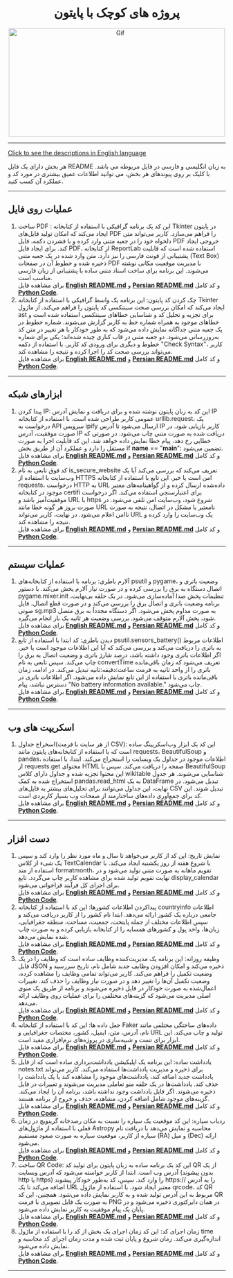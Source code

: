 <div align="center">

# پروژه های کوچک با پایتون
<img alt="Gif" src="https://media3.giphy.com/media/coxQHKASG60HrHtvkt/giphy.gif" height="250px" width="500px">
</div>
<hr>

[Click to see the descriptions in English language](README.md)<br>

هر بخش دارای یک فایل README به زبان انگلیسی و فارسی در فایل مربوطه می باشد. با کلیک بر روی پیوندهای هر بخش، می توانید اطلاعات عمیق بیشتری در مورد کد و عملکرد آن کسب کنید.
<hr>

## عملیات روی فایل
1.  ساخت PDF : این کد یک برنامه گرافیکی با استفاده از کتابخانه Tkinter در پایتون ایجاد می‌کند که امکان تولید فایل‌های PDF را فراهم می‌سازد. کاربر می‌تواند متن دلخواه خود را در جعبه متنی وارد کرده و با فشردن دکمه، فایل PDF خروجی ایجاد کند. برای ایجاد فایل PDF، از کتابخانه ReportLab استفاده شده است که قابلیت پشتیبانی از فونت فارسی را نیز دارد. متن وارد شده در یک جعبه متنی (Text Box) ذخیره شده و خطوط آن در صفحات PDF با مدیریت موقعیت مکانی نوشته می‌شوند. این برنامه برای ساخت اسناد متنی ساده با پشتیبانی از زبان فارسی مناسب است.<br>
برای مشاهده فایل <b>[English README.md](SmallProjects/FileOperations/CeratePDF/CeratePDF_English.md)</b> و <b>[Persian README.md](SmallProjects/FileOperations/CeratePDF/CeratePDF_Persian.md)</b> و کد کامل <b>[Python Code](SmallProjects/FileOperations/CeratePDF/PDF_Persian.py)</b>.
2. چک کردن کد پایتون: این برنامه یک واسط گرافیکی با استفاده از کتابخانه Tkinter ایجاد می‌کند که امکان بررسی صحت سینتکسی کد پایتون را فراهم می‌کند. از ماژول ast برای تجزیه و تحلیل کد و شناسایی خطاهای سینتکسی استفاده شده است و خطاهای موجود به همراه شماره خط به کاربر گزارش می‌شوند. شماره خطوط در یک جعبه متنی جداگانه نمایش داده می‌شود که به طور خودکار با هر تغییر در متن کد به‌روزرسانی می‌شود. دو جعبه متنی در قاب کناری چیده شده‌اند؛ یکی برای شماره خطوط و دیگری برای ورودی کد کاربر. با استفاده از دکمه "Check Syntax"، کاربر می‌تواند بررسی صحت کد را اجرا کرده و نتیجه را مشاهده کند.<br>
برای مشاهده فایل <b>[English README.md](SmallProjects/FileOperations/ChekCodePython/CodeCheker_English.md)</b> و <b>[Persian README.md](SmallProjects/FileOperations/ChekCodePython/CodeCheker_Persian.md)</b> و کد کامل <b>[Python Code](SmallProjects/FileOperations/ChekCodePython/CodeCheker_Persian.py)</b>.

<hr>

## ابزارهای شبکه
1. پیدا کردن IP: این کد به زبان پایتون نوشته شده و برای دریافت و نمایش آدرس IP عمومی کاربر طراحی شده است. با استفاده از کتابخانه urllib.request، یک درخواست به API سرویس ipify ارسال می‌شود تا آدرس IP کاربر بازیابی شود. در صورت موفقیت، آدرس IP دریافت شده به صورت متنی چاپ می‌شود. در صورتی که خطایی رخ دهد، پیام خطا نمایش داده خواهد شد. این کد قابلیت اجرا به صورت مستقل را دارد و عملکرد آن از طریق بخش if __name__ == "__main__": تضمین می‌شود.<br>
برای مشاهده فایل <b>[English README.md](SmallProjects/NetworkUtilities/GetIP/GetIP_English.md)</b> و <b>[Persian README.md](SmallProjects/NetworkUtilities/GetIP/GetIP_Persian.md)</b> و کد کامل <b>[Python Code](SmallProjects/NetworkUtilities/GetIP/GetIP_Persian.py)</b>.
2. کد فوق تابعی به نام is_secure_website تعریف می‌کند که بررسی می‌کند آیا یک وب‌سایت با استفاده از HTTPS امن است یا خیر. این تابع با استفاده از کتابخانه requests، درخواست HTTP به URL داده‌شده ارسال کرده و از گواهینامه‌های معتبر موجود در کتابخانه certifi برای اعتبارسنجی استفاده می‌کند. اگر درخواست موفقیت‌آمیز باشد و URL با https شروع شود، وب‌سایت امن تلقی می‌شود. در صورت بروز هر گونه خطا مانند URL نامعتبر یا مشکل در اتصال، نتیجه به صورت ناامن اعلام می‌شود. در نهایت، کاربر می‌تواند URL یک وب‌سایت را وارد کرده و نتیجه را مشاهده کند.<br>
برای مشاهده فایل <b>[English README.md](SmallProjects/NetworkUtilities/SSLShield/SSLShield_ٍEnglish.md)</b> و <b>[Persian README.md](SmallProjects/NetworkUtilities/SSLShield/SSLShield_Persian.md)</b> و کد کامل <b>[Python Code](SmallProjects/NetworkUtilities/SSLShield/SSLShield_Persian.py)</b>.
<hr>

## عملیات سیستم
1. آلارم باطری: برنامه با استفاده از کتابخانه‌های psutil و pygame، وضعیت باتری و اتصال دستگاه به برق را بررسی کرده و در صورت نیاز آلارم پخش می‌کند. با دستور pygame.mixer.init تنظیمات پخش صدا آماده‌سازی می‌شود. در یک حلقه بی‌نهایت، برنامه وضعیت باتری و اتصال برق را بررسی می‌کند و در صورت قطع اتصال، فایل صوتی sg.mp3 به صورت مداوم پخش می‌شود. اگر دستگاه مجدداً به برق متصل شود، پخش آلارم متوقف می‌شود. بررسی وضعیت هر ثانیه یک بار انجام می‌گیرد.<br>
برای مشاهده فایل <b>[English README.md](SmallProjects/SystemOprations/AlarmBattrey/AllarmBattery_ٍEnglish.md)</b> و <b>[Persian README.md](SmallProjects/SystemOprations/AlarmBattrey/AllarmBattery_ٍPersian.md)</b> و کد کامل <b>[Python Code](SmallProjects/SystemOprations/AlarmBattrey/AllarmBattery_ٍPersian.py)</b>.
2. دیدن باطری: کد ابتدا با استفاده از تابع psutil.sensors_battery() اطلاعات مربوط به باتری را دریافت می‌کند و بررسی می‌کند که آیا این اطلاعات موجود است یا خیر. اگر اطلاعات باتری وجود داشته باشد، درصد شارژ باتری و وضعیت اتصال به برق را چاپ می‌کند. سپس تابعی به نام convertTime تعریف می‌شود که زمان باقی‌مانده باتری را از واحد ثانیه به فرمت ساعت:دقیقه:ثانیه تبدیل می‌کند. در ادامه، زمان باقی‌مانده باتری با استفاده از این تابع نمایش داده می‌شود. اگر اطلاعات باتری در دسترس نباشد، پیام "No battery information available." چاپ می‌شود.<br>
برای مشاهده فایل <b>[English README.md](SmallProjects/SystemOprations/BatteryMonitor/BatteryMonitor_English.md)</b> و <b>[Persian README.md](SmallProjects/SystemOprations/BatteryMonitor/BatteryMonitor_Persian.md)</b> و کد کامل <b>[Python Code](SmallProjects/SystemOprations/BatteryMonitor/BatteryMonitor_Persian.py)</b>.

<hr>

## اسکریپت های وب
1. اسخراج جداول(از هر سایت با فرمت CSV): این کد یک ابزار وب‌اسکرپینگ ساده است که با استفاده از کتابخانه‌های پایتون مانند requests، BeautifulSoup و pandas، اطلاعات موجود در جداول یک وبسایت را استخراج می‌کند. ابتدا، با استفاده از requests.get محتوای HTML صفحه را دریافت می‌کند. سپس با BeautifulSoup این محتوا تجزیه شده و جداول دارای کلاس wikitable شناسایی می‌شوند. هر جدول استخراج شده به کمک pandas.read_html به یک DataFrame تبدیل می‌شود. در نهایت، این جداول می‌توانند برای تحلیل‌های بیشتر به فایل‌های CSV تبدیل شوند. این کد برای جمع‌آوری داده‌های ساختارمند از صفحات وب بسیار کاربردی است.<br>
برای مشاهده فایل <b>[English README.md](SmallProjects/WebScripts/FindTable/FindTable_English.md)</b> و <b>[Persian README.md](SmallProjects/WebScripts/FindTable/FindTable_Persian.md)</b> و کد کامل <b>[Python Code](SmallProjects/WebScripts/FindTable/FindTable_Persian.py)</b>.
<hr>

## دست افزار
1. نمایش تاریخ: این کد از کاربر می‌خواهد تا سال و ماه مورد نظر را وارد کند و سپس یک شیء از کلاس TextCalendar با شروع هفته از روز یکشنبه ایجاد می‌کند. با استفاده از متد formatmonth، تقویم ماهانه به صورت متنی تولید می‌شود و در نهایت تقویم تولید شده برای مشاهده کاربر چاپ می‌گردد. تابع display_calendar برای اجرای کل فرآیند فراخوانی می‌شود.<br>
برای مشاهده فایل <b>[English README.md](SmallProjects/Tools/CalViewer/CalViewer_English.md)</b> و <b>[Persian README.md](SmallProjects/Tools/CalViewer/CalViewer_Persian.md)</b> و کد کامل <b>[Python Code](SmallProjects/Tools/CalViewer/CalViewer_Persian.py)</b>.
2. پیداکردن اطلاعات کشورها: این کد با استفاده از کتابخانه countryinfo اطلاعات جامعی درباره یک کشور ارائه می‌دهد. ابتدا نام کشور را از کاربر دریافت می‌کند و سپس اطلاعات مختلف از جمله پایتخت، جمعیت، مساحت، منطقه جغرافیایی، زبان‌ها، واحد پول و کشورهای همسایه را از کتابخانه بازیابی کرده و به صورت چاپ شده نمایش می‌دهد.<br>
برای مشاهده فایل <b>[English README.md](SmallProjects/Tools/CountryInfoFinder/CountryInfoFinder_English.md)</b> و <b>[Persian README.md](SmallProjects/Tools/CountryInfoFinder/CountryInfoFinder_Persian.md)</b> و کد کامل <b>[Python Code](SmallProjects/Tools/CountryInfoFinder/CountryInfoFinder_Persian.py)</b>.
3. وظیفه روزانه: این برنامه یک مدیریت‌کننده وظایف ساده است که وظایف را در یک فایل JSON ذخیره می‌کند و امکان افزودن وظایف جدید شامل نام، تاریخ سررسید و وضعیت تکمیل را فراهم می‌کند. کاربر می‌تواند تمامی وظایف را مشاهده کرده، وضعیت تکمیل آن‌ها را تغییر دهد و در صورت نیاز وظایف را حذف کند. تغییرات اعمال‌شده به صورت خودکار در فایل ذخیره می‌شوند و برنامه از طریق یک منوی اصلی مدیریت می‌شود که گزینه‌های مختلفی را برای عملیات روی وظایف ارائه می‌دهد.<br>
برای مشاهده فایل <b>[English README.md](SmallProjects/Tools/DailyTasker/DailyTasker_English.md)</b> و <b>[Persian README.md](SmallProjects/Tools/DailyTasker/DailyTasker_Persian.md)</b> و کد کامل <b>[Python Code](SmallProjects/Tools/DailyTasker/DailyTasker_Persian.py)</b>.
4. جعل داده ها: این کد با استفاده از کتابخانه Faker داده‌های ساختگی مختلفی مانند نام، آدرس، متن، ایمیل، کشور، مختصات جغرافیایی و URL تولید و چاپ می‌کند. این ابزار برای تست و شبیه‌سازی در پروژه‌های نرم‌افزاری مفید است.<br>
برای مشاهده فایل <b>[English README.md](SmallProjects/Tools/DataFaker/DataFaker_English.md)</b> و <b>[Persian README.md](SmallProjects/Tools/DataFaker/DataFaker_Persian.md)</b> و کد کامل <b>[Python Code](SmallProjects/Tools/DataFaker/DataFaker_Persian.py)</b>.
5. یادداشت ساده: این برنامه یک اپلیکیشن یادداشت‌برداری ساده است که از فایل notes.txt برای ذخیره و مدیریت یادداشت‌ها استفاده می‌کند. کاربر می‌تواند یادداشت جدید اضافه کند، یادداشت‌های موجود را مشاهده کند یا یک یادداشت را حذف کند. یادداشت‌ها در یک حلقه منو تعاملی مدیریت می‌شوند و تغییرات در فایل ذخیره می‌شوند. اگر فایل یادداشت وجود نداشته باشد، برنامه آن را ایجاد می‌کند. گزینه‌های موجود شامل اضافه کردن، مشاهده، حذف و خروج از برنامه هستند. <br>
برای مشاهده فایل <b>[English README.md](SmallProjects/Tools/EasyPad/EasyPad_English.md)</b> و <b>[Persian README.md](SmallProjects/Tools/EasyPad/EasyPad_Persian.md)</b> و کد کامل <b>[Python Code](SmallProjects/Tools/EasyPad/EasyPad_Persian.py)</b>.
6. ردیاب سیاره: این کد موقعیت یک سیاره را نسبت به مکان رصدخانه گرینویچ در زمان فعلی با استفاده از ماژول‌های Astropy محاسبه و نمایش می‌دهد با دریافت نام سیاره از کاربر، موقعیت سیاره به صورت صعود مستقیم (RA) و میل (Dec) ارائه می‌شود.<br>
برای مشاهده فایل <b>[English README.md](SmallProjects/Tools/PlanetTracker/PlanetTracker_English.md)</b> و <b>[Persian README.md](SmallProjects/Tools/PlanetTracker/PlanetTracker_Persian.md)</b> و کد کامل <b>[Python Code](SmallProjects/Tools/PlanetTracker/PlanetTracker_Persian.py)</b>.
7. ساخت QR Code: این کد یک برنامه ساده به زبان پایتون برای تولید کد QR از یک آدرس وب است. ابتدا از کاربر خواسته می‌شود که آدرس وبسایت (بدون پیشوند http یا https) را وارد کند. سپس، کد به‌طور خودکار پیشوند https:// را به آدرس اضافه می‌کند تا یک URL معتبر ایجاد شود. با استفاده از ماژول qrcode، کد QR مربوط به این آدرس تولید شده و به کاربر نمایش داده می‌شود. همچنین، این کد QR به صورت یک فایل تصویری با فرمت PNG در همان دایرکتوری ذخیره می‌شود و در پایان یک پیام موفقیت به کاربر نمایش داده می‌شود.<br>
برای مشاهده فایل <b>[English README.md](SmallProjects/Tools/QRcode/QRcode_English.md)</b> و <b>[Persian README.md](SmallProjects/Tools/QRcode/QRcode_Persian.md)</b> و کد کامل <b>[Python Code](SmallProjects/Tools/QRcode/QRcode_Persian.md)</b>.
8. زمان اجرای کد: این کد زمان اجرای یک بخش از کد را با استفاده از ماژول time اندازه‌گیری می‌کند. زمان شروع و پایان ثبت شده و مدت زمان اجرای کد محاسبه و نمایش داده می‌شود.<br>
برای مشاهده فایل <b>[English README.md](SmallProjects/Tools/TimeCode/TimeCode_English.md)</b> و <b>[Persian README.md](SmallProjects/Tools/TimeCode/TimeCode_Persian.md)</b> و کد کامل <b>[Python Code](SmallProjects/Tools/TimeCode/TimeCode_Persian.py)</b>.
<hr>
